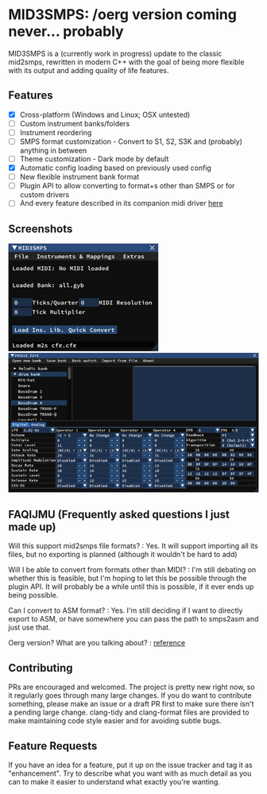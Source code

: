 # MID3SMPS: /oerg version coming never... probably
MID3SMPS is a (currently work in progress) update to the classic mid2smps, 
rewritten in modern C++ with the goal of being more flexible with its output and adding quality of life features.

## Features
- [x] Cross-platform (Windows and Linux; OSX untested)
- [ ] Custom instrument banks/folders
- [ ] Instrument reordering
- [ ] SMPS format customization - Convert to S1, S2, S3K and (probably) anything in between
- [ ] Theme customization - Dark mode by default
- [x] Automatic config loading based on previously used config
- [ ] New flexible instrument bank format
- [ ] Plugin API to allow converting to format+s other than SMPS or for custom drivers
- [ ] And every feature described in its companion midi driver [here](https://github.com/lilggamegenius/MDMidi)

## Screenshots
![Main Window](.github/screenshots/main_window.png)
![YM2612 Edit](.github/screenshots/ym2612_edit.png)

## FAQIJMU (Frequently asked questions I just made up)

Will this support mid2smps file formats?
: Yes. It will support importing all its files, but no exporting is planned (although it wouldn't be hard to add)

Will I be able to convert from formats other than MIDI?
: I'm still debating on whether this is feasible, but I'm hoping to let this be possible through the plugin API. 
It will probably be a while until this is possible, if it ever ends up being possible.

Can I convert to ASM format?
: Yes. I'm still deciding if I want to directly export to ASM, or have somewhere you can pass the path to smps2asm and just use that.

Oerg version? What are you talking about?
: [reference](https://forums.sonicretro.org/index.php?threads/xm3smps-oerg-v3-6-we-get-signal.17759/)

## Contributing
PRs are encouraged and welcomed. The project is pretty new right now, so it regularly goes through many large changes. 
If you do want to contribute something, please make an issue or a draft PR first to make sure there isn't a pending large change.
clang-tidy and clang-format files are provided to make maintaining code style easier and for avoiding subtle bugs.

## Feature Requests
If you have an idea for a feature, put it up on the issue tracker and tag it as "enhancement". 
Try to describe what you want with as much detail as you can to make it easier to understand what exactly you're wanting.